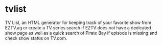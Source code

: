# tvlist
TV List, an HTML generator for keeping track of your favorite show from EZTV.ag or create a TV series search if EZTV does not have a dedicated show page as well as a quick search of Pirate Bay if episode is missing and check show status on TV.com.
